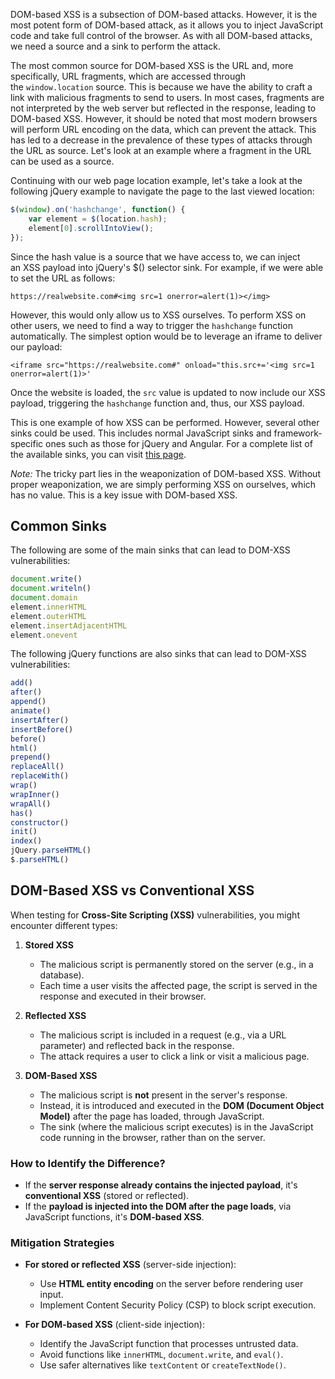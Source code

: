 DOM-based XSS is a subsection of DOM-based attacks. However, it is the most potent form of DOM-based attack, as it allows you to inject JavaScript code and take full control of the browser. As with all DOM-based attacks, we need a source and a sink to perform the attack.

The most common source for DOM-based XSS is the URL and, more specifically, URL fragments, which are accessed through the `window.location` source. This is because we have the ability to craft a link with malicious fragments to send to users. In most cases, fragments are not interpreted by the web server but reflected in the response, leading to DOM-based XSS. However, it should be noted that most modern browsers will perform URL encoding on the data, which can prevent the attack. This has led to a decrease in the prevalence of these types of attacks through the URL as source. Let's look at an example where a fragment in the URL can be used as a source.

Continuing with our web page location example, let's take a look at the following jQuery example to navigate the page to the last viewed location:

```javascript
$(window).on('hashchange', function() {
	var element = $(location.hash);
	element[0].scrollIntoView();
});
```

Since the hash value is a source that we have access to, we can inject an XSS payload into jQuery's $() selector sink. For example, if we were able to set the URL as follows:

```
https://realwebsite.com#<img src=1 onerror=alert(1)></img>  
```

However, this would only allow us to XSS ourselves. To perform XSS on other users, we need to find a way to trigger the `hashchange` function automatically. The simplest option would be to leverage an iframe to deliver our payload:

```
<iframe src="https://realwebsite.com#" onload="this.src+='<img src=1 onerror=alert(1)>'
```

Once the website is loaded, the `src` value is updated to now include our XSS payload, triggering the `hashchange` function and, thus, our XSS payload.

This is one example of how XSS can be performed. However, several other sinks could be used. This includes normal JavaScript sinks and framework-specific ones such as those for jQuery and Angular. For a complete list of the available sinks, you can visit [this page](https://portswigger.net/web-security/cross-site-scripting/dom-based). 

*Note:*
	The tricky part lies in the weaponization of DOM-based XSS. Without proper weaponization, we are simply performing XSS on ourselves, which has no value. This is a key issue with DOM-based XSS. 


## **Common Sinks**

The following are some of the main sinks that can lead to DOM-XSS vulnerabilities:
``` javascript
document.write() 
document.writeln()
document.domain 
element.innerHTML
element.outerHTML 
element.insertAdjacentHTML 
element.onevent
```

The following jQuery functions are also sinks that can lead to DOM-XSS vulnerabilities:
``` javascript
add()
after()
append()
animate()
insertAfter()
insertBefore()
before()
html()
prepend()
replaceAll()
replaceWith()
wrap()
wrapInner()
wrapAll()
has()
constructor()
init()
index()
jQuery.parseHTML()
$.parseHTML()
```


## **DOM-Based XSS vs Conventional XSS**

When testing for **Cross-Site Scripting (XSS)** vulnerabilities, you might encounter different types:
1. **Stored XSS**
    
    - The malicious script is permanently stored on the server (e.g., in a database).
    - Each time a user visits the affected page, the script is served in the response and executed in their browser.
      
2. **Reflected XSS**
    
    - The malicious script is included in a request (e.g., via a URL parameter) and reflected back in the response.
    - The attack requires a user to click a link or visit a malicious page.
      
3. **DOM-Based XSS**
    
    - The malicious script is **not** present in the server's response.
    - Instead, it is introduced and executed in the **DOM (Document Object Model)** after the page has loaded, through JavaScript.
    - The sink (where the malicious script executes) is in the JavaScript code running in the browser, rather than on the server.


### **How to Identify the Difference?**
- If the **server response already contains the injected payload**, it's **conventional XSS** (stored or reflected).
- If the **payload is injected into the DOM after the page loads**, via JavaScript functions, it's **DOM-based XSS**.


### **Mitigation Strategies**
- **For stored or reflected XSS** (server-side injection):
    
    - Use **HTML entity encoding** on the server before rendering user input.
    - Implement Content Security Policy (CSP) to block script execution.
      
- **For DOM-based XSS** (client-side injection):
    
    - Identify the JavaScript function that processes untrusted data.
    - Avoid functions like `innerHTML`, `document.write`, and `eval()`.
    - Use safer alternatives like `textContent` or `createTextNode()`.